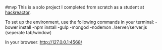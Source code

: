 #mvp
This is a solo project I completed from scratch as a student at [hackreactor](http://hackreactor.com). 

To set up the environment, use the following commands in your terminal:
-bower install
-npm install
-gulp
-mongod
-nodemon ./server/server.js (seperate tab/window)

In your browser: http://127.0.0.1:4568/
